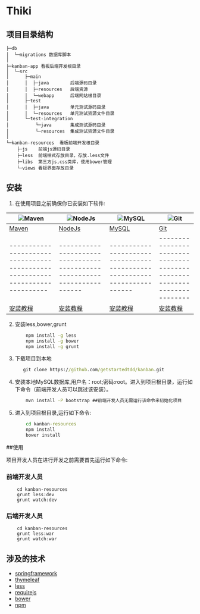 # Thiki

## 项目目录结构
```
├─db
│  └─migrations 数据库脚本
│
├─kanban-app 看板后端开发根目录
│  └─src
│      ├─main
│      │  ├─java        后端源码目录
│      │  ├─resources   后端资源
│      │  └─webapp      后端网站根目录
│      ├─test
│      │  ├─java        单元测试源码目录
│      │  └─resources   单元测试资源文件目录
│      └─test-integration
│          └─java       集成测试源码目录
│          └─resources  集成测试资源文件目录
│
└─kanban-resources  看板前端开发根目录
    ├─js    前端js源码目录
    ├─less  前端样式存放目录，存放.less文件
    ├─libs  第三方js,css类库，使用bower管理
    └─views 看板界面存放目录
```

## 安装

1.  在使用项目之前确保你已安装如下软件:

![Maven](http://maven.apache.org/images/maven-logo-black-on-white.png)      | ![NodeJs](http://images.51cto.com/files/uploadimg/20121108/1001291.jpg)    | ![MySQL](http://dev.mysql.com/common/logos/logo-mysql-110x57.png)         | ![Git](http://git-scm.com/images/logo@2x.png)
----------------------------------------------------------------------------| ------------------------------------------------------------------------   | ------------------------------------------------------------------------  | ------------------------------------------------------------------------
[Maven](http://maven.apache.org/download.cgi)                               | [NodeJs](https://nodejs.org/download/)                                     | [MySQL](http://dev.mysql.com/downloads/windows/installer/)                | [Git](http://git-scm.com/download)
----------------------------------------------------------------------------| ------------------------------------------------------------------------   | ------------------------------------------------------------------------  | ------------------------------------------------------------------------
[安装教程](http://jingyan.baidu.com/article/d8072ac45d3660ec94cefd51.html)　 | [安装教程](http://jingyan.baidu.com/article/a948d6515d4c850a2dcd2e18.html) | [安装教程](http://jingyan.baidu.com/article/48b558e37c20e77f38c09a16.html) | [安装教程](http://jingyan.baidu.com/article/90895e0fb3495f64ed6b0b50.html)


2.  安装less,bower,grunt

    ```cmd
        npm install -g less
        npm install -g bower
        npm install -g grunt
    ```

3.  下载项目到本地

     ```cmd
        git clone https://github.com/getstartedtdd/kanban.git
     ```

4.  安装本地MySQL数据库,用户名：root;密码:root。进入到项目根目录，运行如下命令（前端开发人员可以跳过该安装）。

    ```cmd
        mvn install -P bootstrap ##前端开发人员无需运行该命令来初始化项目
    ```

5.  进入到项目根目录,运行如下命令:

    ```cmd
        cd kanban-resources
        npm install
        bower install
    ```

##使用

项目开发人员在进行开发之前需要首先运行如下命令:


### 前端开发人员

```
    cd kanban-resources
    grunt less:dev
    grunt watch:dev
```

### 后端开发人员

```
    cd kanban-resources
    grunt less:war
    grunt watch:war
```

## 涉及的技术

- [springframework](http://projects.spring.io/spring-framework/)
- [thymeleaf](http://www.thymeleaf.org)
- [less](http://lesscss.org/)
- [requirejs](http://www.requirejs.cn)
- [bower](http://bower.io)
- [npm](https://www.npmjs.com/)
